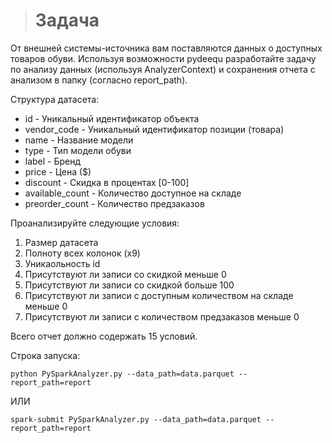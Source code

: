 > # Задача
От внешней системы-источника вам поставляются данных о доступных товаров обуви.
Используя возможности pydeequ разработайте задачу по анализу данных (используя AnalyzerContext) и сохранения отчета с анализом в папку (согласно report_path).

Структура датасета:

- id - Уникальный идентификатор объекта
- vendor_code - Уникальный идентификатор позиции (товара)
- name - Название модели
- type - Тип модели обуви
- label - Бренд
- price - Цена ($)
- discount - Скидка в процентах [0-100]
- available_count - Количество доступное на складе
- preorder_count - Количество предзаказов

Проанализируйте следующие  условия:
1) Размер датасета
2) Полноту всех колонок (x9)
3) Уникаольность id
4) Присутствуют ли записи со скидкой меньше 0
5) Присутствуют ли записи со скидкой больше 100
6) Присутствуют ли записи с доступным количеством на складе меньше 0
7) Присутствуют ли записи с количеством предзаказов меньше 0

Всего отчет должно содержать 15 условий.


Строка запуска:

`python PySparkAnalyzer.py --data_path=data.parquet --report_path=report`

ИЛИ

`spark-submit PySparkAnalyzer.py --data_path=data.parquet --report_path=report`

